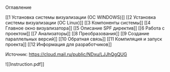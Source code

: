 
Оглавление

[[1 Установка системы визуализации (ОС WINDOWS)]]
[[2 Установка системы визуализации (OC Linux)]]
[[3 Компоненты системы]]
[[4 Главное окно визуализатора]]
[[5 Описание SPF директив]]
[[6 Работа с проектом]]
[[7 Анализаторы]]
[[8 Преобразования]]
[[9 Создание параллельных версий]]
[[10 Обратная связь]]
[[11 Компиляция и запуск проекта]]
[[12 Информация для разработчиков]]

Источник: 
https://cloud.mail.ru/public/NDxu/LJJhQgQUG

![[Instruction.pdf]]